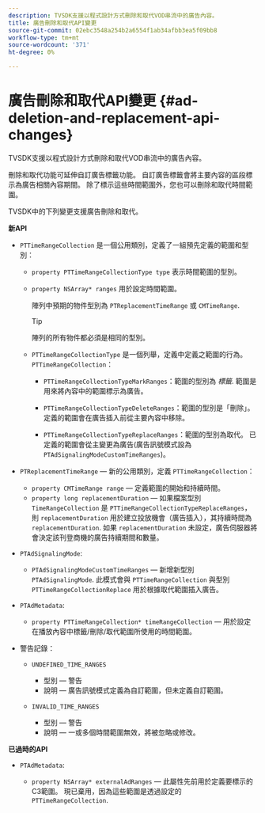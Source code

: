```yaml
---
description: TVSDK支援以程式設計方式刪除和取代VOD串流中的廣告內容。
title: 廣告刪除和取代API變更
source-git-commit: 02ebc3548a254b2a6554f1ab34afbb3ea5f09bb8
workflow-type: tm+mt
source-wordcount: '371'
ht-degree: 0%

---
```


# 廣告刪除和取代API變更 {#ad-deletion-and-replacement-api-changes}

TVSDK支援以程式設計方式刪除和取代VOD串流中的廣告內容。

刪除和取代功能可延伸自訂廣告標籤功能。 自訂廣告標籤會將主要內容的區段標示為廣告相關內容期間。 除了標示這些時間範圍外，您也可以刪除和取代時間範圍。

<!--<a id="section_7A90BFE99F1A4D908D6DDB0B49FA1199"></a>-->

TVSDK中的下列變更支援廣告刪除和取代。

**新API**

* `PTTimeRangeCollection` 是一個公用類別，定義了一組預先定義的範圍和型別：

   * `property PTTimeRangeCollectionType type` 表示時間範圍的型別。
   * `property NSArray* ranges` 用於設定時間範圍。

     陣列中預期的物件型別為 `PTReplacementTimeRange` 或 `CMTimeRange`.

     >[!TIP]
     >
     >陣列的所有物件都必須是相同的型別。

   * `PTTimeRangeCollectionType` 是一個列舉，定義中定義之範圍的行為。 `PTTimeRangeCollection`：

      * `PTTimeRangeCollectionTypeMarkRanges`：範圍的型別為 *標籤*. 範圍是用來將內容中的範圍標示為廣告。

      * `PTTimeRangeCollectionTypeDeleteRanges`：範圍的型別是「刪除」。 定義的範圍會在廣告插入前從主要內容中移除。
      * `PTTimeRangeCollectionTypeReplaceRanges`：範圍的型別為取代。 已定義的範圍會從主變更為廣告(廣告訊號模式設為 `PTAdSignalingModeCustomTimeRanges`)。

* `PTReplacementTimeRange`  — 新的公用類別，定義 `PTTimeRangeCollection`：

   * `property CMTimeRange range`  — 定義範圍的開始和持續時間。
   * `property long replacementDuration`  — 如果檔案型別 `TimeRangeCollection` 是 `PTTimeRangeCollectionTypeReplaceRanges`，則 `replacementDuration` 用於建立投放機會（廣告插入），其持續時間為 `replacementDuration`. 如果 `replacementDuration` 未設定，廣告伺服器將會決定該刊登商機的廣告持續期間和數量。

* `PTAdSignalingMode`:

   * `PTAdSignalingModeCustomTimeRanges`  — 新增新型別 `PTAdSignalingMode`. 此模式會與 `PTTimeRangeCollection` 與型別 `PTTimeRangeCollectionReplace` 用於根據取代範圍插入廣告。

* `PTAdMetadata`:

   * `property PTTimeRangeCollection* timeRangeCollection`  — 用於設定在播放內容中標籤/刪除/取代範圍所使用的時間範圍。

* 警告記錄：

   * `UNDEFINED_TIME_RANGES`

      * 型別 — 警告
      * 說明 — 廣告訊號模式定義為自訂範圍，但未定義自訂範圍。

   * `INVALID_TIME_RANGES`

      * 型別 — 警告
      * 說明 — 一或多個時間範圍無效，將被忽略或修改。

**已過時的API**

* `PTAdMetadata`:

   * `property NSArray* externalAdRanges`  — 此屬性先前用於定義要標示的C3範圍。 現已棄用，因為這些範圍是透過設定的 `PTTimeRangeCollection`.
